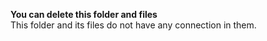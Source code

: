**You can delete this folder and files**\
This folder and its files do not have any connection in them.
